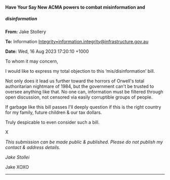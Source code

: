 #### Have Your Say New ACMA powers to combat misinformation and
##### disinformation

**From:** Jake Stollery

**To:** Information [Integrity•<information.integrity@infrastructure.gov.au>](mailto:information.integrity@infrastructure.gov.au)

**Date:** Wed, 16 Aug 2023 17:20:10 +1000

To whom it may concern,

I would like to express my total objection to this ‘mis/disinformation’ bill.

Not only does it lead us further toward the horrors of Orwell's total authoritarian nightmare of 1984, but the
government can't be trusted to oversee anything like that. No one can, information must be filtered through open
discussion, not censored via easily corruptible groups of people.

If garbage like this bill passes I'll deeply question if this is the right country for my family, future children & our tax
dollars.

Truly despicable to even consider such a bill.

X

_This_ _submission_ _can_ _be_ _made_ _public_ _&_ _published._ _Please_ _do_ _not_ _publish_ _my_ _contact_ _&_ _address_ _details._

_Jake_ _Stollei_

Jake XOXO


-----

